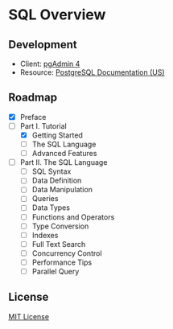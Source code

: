 # SQL Overview

## Development

- Client: [pgAdmin 4](https://www.pgadmin.org/)
- Resource: [PostgreSQL Documentation (US)](https://www.postgresql.org/docs/)

## Roadmap

- [x] Preface
- [ ] Part I. Tutorial
  - [x] Getting Started
  - [ ] The SQL Language
  - [ ] Advanced Features
- [ ] Part II. The SQL Language
  - [ ] SQL Syntax
  - [ ] Data Definition
  - [ ] Data Manipulation
  - [ ] Queries
  - [ ] Data Types
  - [ ] Functions and Operators
  - [ ] Type Conversion
  - [ ] Indexes
  - [ ] Full Text Search
  - [ ] Concurrency Control
  - [ ] Performance Tips
  - [ ] Parallel Query

## License

[MIT License](LICENSE.md)
